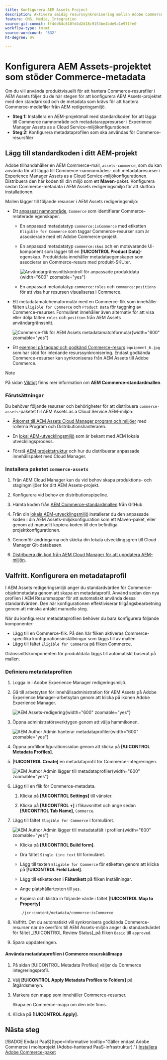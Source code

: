 ```yaml
---
title: Konfigurera AEM Assets Project
description: Aktivera smidig resurssynkronisering mellan Adobe Commerce och AEM Assets genom att lägga till de metadata som krävs för produktvisuell integrering.
feature: CMS, Media, Integration
source-git-commit: ff4dd64c810fd4d2d18c9153be4bde9a1e971fe0
workflow-type: tm+mt
source-wordcount: '832'
ht-degree: 0%

---
```



# Konfigurera AEM Assets-projektet som stöder Commerce-metadata

Om du vill använda produktvisuellt för att hantera Commerce-resursfiler i AEM Assets följer du de här stegen för att konfigurera AEM Assets-projektet med den standardkod och de metadata som krävs för att hantera Commerce-mediefiler från AEM redigeringsmiljö.

* **Steg 1:** Installera en AEM-projektmall med standardkoden för att lägga till Commerce namnområde och metadatarappresurser i Experience Manager Assets as a Cloud Service-miljökonfigurationen.
* **Steg 2:** Konfigurera metadataprofilen som ska användas för Commerce-resursfiler

## Lägg till standardkoden i ditt AEM-projekt

Adobe tillhandahåller en AEM Commerce-mall, `assets-commerce`, som du kan använda för att lägga till Commerce-namnområdes- och metadataresurser i Experience Manager Assets as a Cloud Service-miljökonfigurationen. Distribuera den här koden till din miljö som ett **Maven**-paket. Konfigurera sedan Commerce-metadata i AEM Assets redigeringsmiljö för att slutföra installationen.

Mallen lägger till följande resurser i AEM Assets redigeringsmiljö:

* Ett [anpassat namnområde](https://github.com/ankumalh/assets-commerce/blob/main/ui.config/jcr_root/apps/commerce/config/org.apache.sling.jcr.repoinit.RepositoryInitializer~commerce-namespaces.cfg.json), `Commerce` som identifierar Commerce-relaterade egenskaper.

   * En anpassad metadatatyp `commerce:isCommerce` med etiketten `Eligible for Commerce` som taggar Commerce-resurser som är associerade med ett Adobe Commerce-projekt.

   * En anpassad metadatatyp `commerce:skus` och en motsvarande UI-komponent som lägger till en **[!UICONTROL Product Data]**-egenskap. Produktdata innehåller metadataegenskaper som associerar en Commerce-resurs med produkt-SKU:er.

     ![Användargränssnittskontroll för anpassade produktdata](../assets/aem-commerce-sku-metadata-fields-from-template.png){width="600" zoomable="yes"}

   * En anpassad metadatatyp `commerce:roles` och `commerce:positions` för att visa hur resursen visualiseras i Commerce.

* Ett metadatamatchemaformulär med en Commerce-flik som innehåller fälten `Eligible for Commerce` och `Product Data` för taggning av Commerce-resurser. Formuläret innehåller även alternativ för att visa eller dölja fälten `roles` och `position` från AEM Assets användargränssnitt.

  ![Commerce-flik för AEM Assets metadatamatchformulär](../assets/assets-configure-metadata-schema-form-editor.png){width="600" zoomable="yes"}

* Ett [exempel på taggad och godkänd Commerce-resurs](https://github.com/ankumalh/assets-commerce/blob/main/ui.content/src/main/content/jcr_root/content/dam/wknd/en/activities/hiking/equipment_6.jpg/.content.xml) `equipment_6.jpg` som har stöd för inledande resurssynkronisering. Endast godkända Commerce-resurser kan synkroniseras från AEM Assets till Adobe Commerce.

>[!NOTE]
>
> På sidan [Viktigt](https://github.com/ankumalh/assets-commerce) finns mer information om **AEM Commerce-standardmallen**.

### Förutsättningar

Du behöver följande resurser och behörigheter för att distribuera `commerce-assets`-paketet till AEM Assets as a Cloud Service AEM-miljön:

* [Åtkomst till AEM Assets Cloud Manager program och miljöer](https://experienceleague.adobe.com/en/docs/experience-manager-cloud-service/content/onboarding/journey/cloud-manager#access-sysadmin-bo) med rollerna Program och Distributionshanteraren.

* En [lokal AEM-utvecklingsmiljö](https://experienceleague.adobe.com/en/docs/experience-manager-learn/cloud-service/local-development-environment-set-up/overview) som är bekant med AEM lokala utvecklingsprocess.

* Förstå [AEM projektstruktur](https://experienceleague.adobe.com/en/docs/experience-manager-cloud-service/content/implementing/developing/aem-project-content-package-structure) och hur du distribuerar anpassade innehållspaket med Cloud Manager.

### Installera paketet `commerce-assets`

1. Från AEM Cloud Manager kan du vid behov skapa produktions- och stagingmiljöer för ditt AEM Assets-projekt.

1. Konfigurera vid behov en distributionspipeline.

1. Hämta koden från [AEM Commerce-standardmallen](https://github.com/ankumalh/assets-commerce) från GitHub.

1. Från din [lokala AEM-utvecklingsmiljö](https://experienceleague.adobe.com/en/docs/experience-manager-learn/cloud-service/local-development-environment-set-up/overview) installerar du den anpassade koden i din AEM Assets-miljökonfiguration som ett Maven-paket, eller genom att manuellt kopiera koden till den befintliga projektkonfigurationen.

1. Genomför ändringarna och skicka din lokala utvecklingsgren till Cloud Manager Git-databasen.

1. [Distribuera din kod från AEM Cloud Manager för att uppdatera AEM-miljön](https://experienceleague.adobe.com/en/docs/experience-manager-cloud-service/content/implementing/using-cloud-manager/deploy-code#deploying-code-with-cloud-manager).

## Valfritt. Konfigurera en metadataprofil

I AEM Assets redigeringsmiljö anger du standardvärden för Commerce-objektmetadata genom att skapa en metadataprofil. Använd sedan den nya profilen i AEM Resursmappar för att automatiskt använda dessa standardvärden. Den här konfigurationen effektiviserar tillgångsbearbetning genom att minska antalet manuella steg.

När du konfigurerar metadataprofilen behöver du bara konfigurera följande komponenter:

* Lägg till en Commerce-flik. På den här fliken aktiveras Commerce-specifika konfigurationsinställningar som läggs till av mallen
* Lägg till fältet `Eligible for Commerce` på fliken Commerce.

Gränssnittskomponenten för produktdata läggs till automatiskt baserat på mallen.

### Definiera metadataprofilen

1. Logga in i Adobe Experience Manager redigeringsmiljö.

1. Gå till arbetsytan för innehållsadministration för AEM Assets på Adobe Experience Manager-arbetsytan genom att klicka på ikonen Adobe Experience Manager.

   ![AEM Assets-redigering](../assets/aem-assets-authoring.png){width="600" zoomable="yes"}

1. Öppna administratörsverktygen genom att välja hammikonen.

   ![AEM Author Admin hanterar metadataprofiler](../assets/aem-manage-metadata-profiles.png){width="600" zoomable="yes"}

1. Öppna profilkonfigurationssidan genom att klicka på **[!UICONTROL Metadata Profiles]**.

1. **[!UICONTROL Create]** en metadataprofil för Commerce-integreringen.

   ![AEM Author Admin lägger till metadataprofiler](../assets/aem-create-metadata-profile.png){width="600" zoomable="yes"}

1. Lägg till en flik för Commerce-metadata.

   1. Klicka på **[!UICONTROL Settings]** till vänster.

   1. Klicka på **[!UICONTROL +]** i flikavsnittet och ange sedan **[!UICONTROL Tab Name]**, `Commerce`.

1. Lägg till fältet `Eligible for Commerce` i formuläret.

   ![AEM Author Admin lägger till metadatafält i profilen](../assets/aem-edit-metadata-profile-fields.png){width="600" zoomable="yes"}

   * Klicka på **[!UICONTROL Build form]**.

   * Dra fältet `Single Line text` till formuläret.

   * Lägg till texten `Eligible for Commerce` för etiketten genom att klicka på **[!UICONTROL Field Label]**.

   * Lägg till etikettexten i **Fältetikett** på fliken Inställningar.

   * Ange platshållartexten till `yes`.

   * Kopiera och klistra in följande värde i fältet **[!UICONTROL Map to Property]**

     ```terminal
     ./jcr:content/metadata/commerce:isCommerce
     ```

1. Valfritt. Om du automatiskt vill synkronisera godkända Commerce-resurser när de överförs till AEM Assets-miljön anger du standardvärdet för fältet _[!UICONTROL Review Status]_på fliken `Basic` till `approved`.

1. Spara uppdateringen.

#### Använda metadataprofilen i Commerce resurskällmapp

1. På sidan [!UICONTROL  Metadata Profiles] väljer du Commerce integreringsprofil.

1. Välj **[!UICONTROL Apply Metadata Profiles to Folders]** på åtgärdsmenyn.

1. Markera den mapp som innehåller Commerce-resurser.

   Skapa en Commerce-mapp om den inte finns.

1. Klicka på **[!UICONTROL Apply]**.

## Nästa steg

[!BADGE Endast PaaS]{type=Informative tooltip="Gäller endast Adobe Commerce i molnprojekt (Adobe-hanterad PaaS-infrastruktur)."} [Installera Adobe Commerce-paket](configure-commerce.md)
